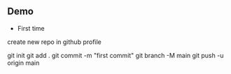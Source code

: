 ## Demo

- First time

create new repo in github profile

git init
git add .
git commit -m "first commit"
git branch -M main
git push -u origin main